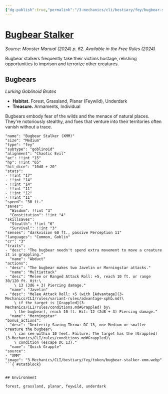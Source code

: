 ```yaml
---
{"dg-publish":true,"permalink":"/3-mechanics/cli/bestiary/fey/bugbear-stalker-xmm/","tags":["ttrpg-cli/compendium/src/5e/xmm","ttrpg-cli/monster/cr/3","ttrpg-cli/monster/environment/feywild","ttrpg-cli/monster/environment/forest","ttrpg-cli/monster/environment/grassland","ttrpg-cli/monster/environment/planar","ttrpg-cli/monster/environment/underdark","ttrpg-cli/monster/size/medium","ttrpg-cli/monster/type/fey/goblinoid"],"noteIcon":""}
---
```


# [Bugbear Stalker](3-Mechanics\CLI\bestiary\fey/bugbear-stalker-xmm.md)
*Source: Monster Manual (2024) p. 62. Available in the Free Rules (2024)*  

Bugbear stalkers frequently take their victims hostage, relishing opportunities to imprison and terrorize other creatures.

## Bugbears

*Lurking Goblinoid Brutes*

- **Habitat.** Forest, Grassland, Planar (Feywild), Underdark  
- **Treasure.** Armaments, Individual  

Bugbears embody fear of the wilds and the menace of natural places. They're notoriously stealthy, and foes that venture into their territories often vanish without a trace.

```statblock
"name": "Bugbear Stalker (XMM)"
"size": "Medium"
"type": "fey"
"subtype": "goblinoid"
"alignment": "Chaotic Evil"
"ac": !!int "15"
"hp": !!int "65"
"hit_dice": "10d8 + 20"
"stats":
- !!int "17"
- !!int "14"
- !!int "14"
- !!int "11"
- !!int "12"
- !!int "11"
"speed": "30 ft."
"saves":
  "Wisdom": !!int "3"
  "Constitution": !!int "4"
"skillsaves":
  "Stealth": !!int "6"
  "Survival": !!int "3"
"senses": "darkvision 60 ft., passive Perception 11"
"languages": "Common, Goblin"
"cr": "3"
"traits":
- "desc": "The bugbear needn't spend extra movement to move a creature it is grappling."
  "name": "Abduct"
"actions":
- "desc": "The bugbear makes two Javelin or Morningstar attacks."
  "name": "Multiattack"
- "desc": "Melee or Ranged Attack Roll: +5, reach 10 ft. or range 30/120 ft. Hit:\
    \ 13 (3d6 + 3) Piercing damage."
  "name": "Javelin"
- "desc": "Melee Attack Roll: +5 (with [Advantage](3-Mechanics/CLI/rules/variant-rules/advantage-xphb.md)\
    \ if the target is [Grappled](3-Mechanics/CLI/rules/conditions.md#Grappled) by\
    \ the bugbear), reach 10 ft. Hit: 12 (2d8 + 3) Piercing damage."
  "name": "Morningstar"
"bonus_actions":
- "desc": "Dexterity Saving Throw: DC 13, one Medium or smaller creature the bugbear\
    \ can see within 10 feet. Failure: The target has the [Grappled](3-Mechanics/CLI/rules/conditions.md#Grappled)\
    \ condition (escape DC 13)."
  "name": "Quick Grapple"
"source":
- "XMM"
"image": "3-Mechanics/CLI/bestiary/fey/token/bugbear-stalker-xmm.webp"
```{ #statblock}


## Environment

forest, grassland, planar, feywild, underdark